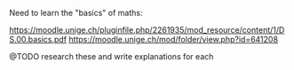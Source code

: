 
Need to learn the "basics" of maths:

https://moodle.unige.ch/pluginfile.php/2261935/mod_resource/content/1/DS.00.basics.pdf
https://moodle.unige.ch/mod/folder/view.php?id=641208

@TODO research these and write explanations for each

